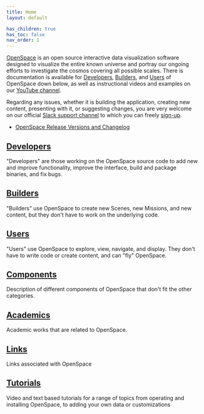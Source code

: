 ```yaml
---
title: Home
layout: default

has_children: true
has_toc: false
nav_order: 1
---
```


[OpenSpace](https://openspaceproject.com) is an open source interactive data visualization software designed to visualize the entire known universe and portray our ongoing efforts to investigate the cosmos covering all possible scales.  There is documentation is available for [Developers](docs/developers/index), [Builders](docs/builders/index), and [Users](docs/users/index) of OpenSpace down below, as well as instructional videos and examples on our [YouTube channel](https://www.youtube.com/c/OpenSpaceSoftware).

Regarding any issues, whether it is building the application, creating new content, presenting with it, or suggesting changes, you are very welcome on our official [Slack support channel](https://openspacesupport.slack.com) to which you can freely [sign-up](https://join.slack.com/t/openspacesupport/shared_invite/enQtMjUxNzUyMTQ1ODQxLTRmNDI1YTA4ODkzODUyODE0YjIzODU0NWU1NGY1NWIzZDUzMDgwM2VkYmE1ZGY3MmU2OWI5NzhlN2U3NWU2NTQ).

- [OpenSpace Release Versions and Changelog](docs/general/releases)

## [Developers](docs/developers/index)
"Developers" are those working on the OpenSpace source code to add new and improve functionality, improve the interface, build and package binaries, and fix bugs.

## [Builders](docs/builders/index)
"Builders" use OpenSpace to create new Scenes, new Missions, and new content, but they don't have to work on the underlying code.

## [Users](docs/users/index)
"Users" use OpenSpace to explore, view, navigate, and display.  They don't have to write code or create content, and can "fly" OpenSpace.

## [Components](docs/components/index)
Description of different components of OpenSpace that don't fit the other categories.

## [Academics](docs/academics)
Academic works that are related to OpenSpace.

## [Links](docs/links)
Links associated with OpenSpace

## [Tutorials](docs/tutorials/index)
Video and text based tutorials for a range of topics from operating and installing OpenSpace, to adding your own data or customizations
